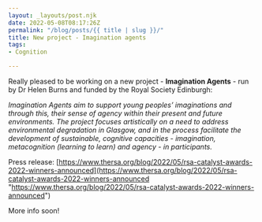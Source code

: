 ```yaml
---
layout: _layouts/post.njk
date: 2022-05-08T08:17:26Z
permalink: "/blog/posts/{{ title | slug }}/"
title: New project - Imagination agents
tags:
- Cognition

---
```

Really pleased to be working on a new project - **Imagination Agents** - run by Dr Helen Burns and funded by the Royal Society Edinburgh:

_Imagination Agents aim to support young peoples’ imaginations and through this, their sense of agency within their present and future environments. The project focuses artistically on a need to address environmental degradation in Glasgow, and in the process facilitate the development of sustainable, cognitive capacities - imagination, metacognition (learning to learn) and agency - in participants._

Press release: [https://www.thersa.org/blog/2022/05/rsa-catalyst-awards-2022-winners-announced](https://www.thersa.org/blog/2022/05/rsa-catalyst-awards-2022-winners-announced "https://www.thersa.org/blog/2022/05/rsa-catalyst-awards-2022-winners-announced")

More info soon!